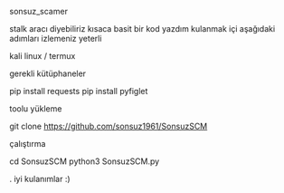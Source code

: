sonsuz_scamer



stalk aracı diyebiliriz kısaca basit bir kod yazdım 
kulanmak içi aşağıdaki adımları izlemeniz yeterli



kali linux / termux


gerekli kütüphaneler

pip install requests
pip install pyfiglet


toolu yükleme

git clone https://github.com/sonsuz1961/SonsuzSCM


çalıştırma

cd SonsuzSCM
python3 SonsuzSCM.py

.
iyi kulanımlar :)
